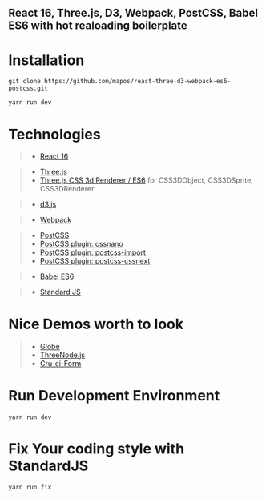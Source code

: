 ## React 16, Three.js, D3, Webpack, PostCSS, Babel ES6 with hot realoading boilerplate

# Installation
`git clone https://github.com/mapos/react-three-d3-webpack-es6-postcss.git`

`yarn run dev`


# Technologies
> - [React 16](https://reactjs.org/)

> - [Three.js](https://threejs.org/)
> - [Three.js CSS 3d Renderer / ES6](https://github.com/augle-me/three-renderer-css3d) for CSS3DObject, CSS3DSprite, CSS3DRenderer

> - [d3.js](https://d3js.org/)

> - [Webpack](https://webpack.js.org/)

> - [PostCSS](http://postcss.org/)
> - [PostCSS plugin: cssnano](http://cssnano.co/)
> - [PostCSS plugin: postcss-import](https://github.com/postcss/postcss-import)
> - [PostCSS plugin: postcss-cssnext](https://github.com/MoOx/postcss-cssnext)

> - [Babel ES6](https://babeljs.io/learn-es2015/)

> - [Standard JS](https://standardjs.com/)

# Nice Demos worth to look

> - [Globe](https://experiments.withgoogle.com/chrome/globe)
> - [ThreeNode.js](http://idflood.github.io/ThreeNodes.js)
> - [Cru-ci-Form](https://www.clicktorelease.com/code/cruciform/)

# Run Development Environment
`yarn run dev`

# Fix Your coding style with StandardJS
`yarn run fix`